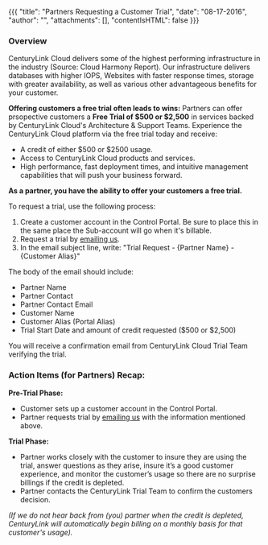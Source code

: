 {{{
  "title": "Partners Requesting a Customer Trial",
  "date": "08-17-2016",
  "author": "",
  "attachments": [],
  "contentIsHTML": false
}}}

### Overview
CenturyLink Cloud delivers some of the highest performing infrastructure in the industry (Source: Cloud Harmony Report). Our infrastructure delivers databases with higher IOPS, Websites with faster response times, storage with greater availability, as well as various other advantageous benefits for your customer.

**Offering customers a free trial often leads to wins:**
Partners can offer prsopective customers a **Free Trial of $500 or $2,500** in services backed by CenturyLink Cloud's Architecture & Support Teams. Experience the CenturyLink Cloud platform via the free trial today and receive:
* A credit of either $500 or $2500 usage.
* Access to CenturyLink Cloud products and services.
* High performance, fast deployment times, and intuitive management capabilities that will push your business forward.

**As a partner, you have the ability to offer your customers a free trial.**

To request a trial, use the following process:
1. Create a customer account in the Control Portal. Be sure to place this in the same place the Sub-account will go when it's billable.
2. Request a trial by [emailing us](mailto:cloudpartnerhelp@centurylink.com).
3. In the email subject line, write: "Trial Request - {Partner Name} - {Customer Alias}"

The body of the email should include:
* Partner Name
* Partner Contact
* Partner Contact Email
* Customer Name
* Customer Alias (Portal Alias)
* Trial Start Date and amount of credit requested ($500 or $2,500)

You will receive a confirmation email from CenturyLink Cloud Trial Team verifying the trial.

### Action Items (for Partners) Recap:

**Pre-Trial Phase:**
* Customer sets up a customer account in the Control Portal.
* Partner requests trial by [emailing us](mailto:cloudpartnerhelp@centurylink.com) with the information mentioned above.

**Trial Phase:**
* Partner works closely with the customer to insure they are using the trial, answer questions as they arise, insure it’s a good customer experience, and monitor the customer’s usage so there are no surprise billings if the credit is depleted.
* Partner contacts the CenturyLink Trial Team to confirm the customers decision.

*(If we do not hear back from (you) partner when the credit is depleted, CenturyLink will automatically begin billing on a monthly basis for that customer's usage).*
